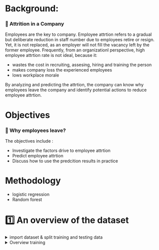 # Background: #
### :briefcase: Attrition in a Company ###
Employees are the key to company. Employee attrtion refers to a gradual but deliberate reduction in staff number due to employees retire or resign. Yet, it is not replaced, as an employer will not fill the vacancy left by the former employee. Frequently, from an organizationl perspective, high employee attrtion rate is not ideal, because it:
  * wastes the cost in recruiting, assesing, hiring and training the person
  * makes company loss the experienced employees
  * lows workplace morale
  
By analyzing and predicting the attrtion, the company can know why employees leave the company and identify potential actions to reduce employee attrtion.

# Objectives #
### :mag_right: Why employees leave? ###
The objectives include :
  * Investigate the factors drive to employee attrtion
  * Predict employee attrtion
  * Discuss how to use the predcition results in practice

# Methodology #
* logistic regression
* Random forest

# :one: An overview of the dataset #

<details>
  <summary>import dataset & split training and testing data</summary>
 
```{r, echo = FALSE}
library(readr)
library(caret)
library(ggplot2)
```
### 1.1 Loading the data set ###
```{r, echo = FALSE}
Employee_attrition_dataset <- read_csv("Employee attrition dataset.csv")
View(Employee_attrition_dataset)
```
### 1.2 Check for missing data ###
```{r, echo = FALSE}                             
sum(is.na(Employee_attrition_dataset))
```
### 1.3 Data split to training and testing ###
I took 80% for the training part
```{r, echo = FALSE}                             
set.seed(31)
indeces <- sample(nrow(Employee_attrition_dataset),nrow(Employee_attrition_dataset)*0.8)

train <- Employee_attrition_dataset[indeces,]
test <- Employee_attrition_dataset[-indeces,]

summary(train)
names(train)
```
</details>

<details>
  <summary> Overview training </summary>
 
 ```{r, echo = FALSE} 
 
attrition_frame <- data.frame(
  group=c('True','False'),
  value=c(sum(train$attrition==TRUE),
          sum(train$attrition==FALSE))
)
ggplot(attrition_frame,aes(x="", y=value, fill=group,)) +
  geom_bar(stat="identity", width=1)+
  coord_polar("y", start=0) +
  scale_fill_manual( values = c( "#E46726","#6D9EC1")) +
  theme_bw()
 ```
 </details>
